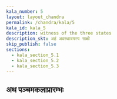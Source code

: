 ```yaml
---
kala_number: 5
layout: layout_chandra
permalink: /chandra/kala/5
kala_id: kala_5
description: witness of the three states
description_skt: अहं अवस्थात्रयस्य साक्षी
skip_publish: false
sections:
  - kala_section_5.1
  - kala_section_5.2
  - kala_section_5.3
---
```


<h2 class="skt">अथ पञ्चमकलाप्रारम्भः</h2>

